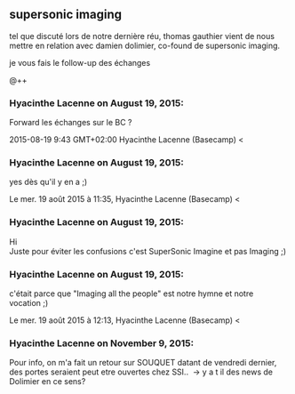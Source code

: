 ## supersonic imaging



tel que discuté lors de notre dernière réu, thomas gauthier vient de nous
mettre en relation avec damien dolimier, co-found de supersonic imaging.  
  
je vous fais le follow-up des échanges  
  
@++



### **Hyacinthe Lacenne** on August 19, 2015:



Forward les échanges sur le BC ?  
  
2015-08-19 9:43 GMT+02:00 Hyacinthe Lacenne (Basecamp) &lt;



### **Hyacinthe Lacenne** on August 19, 2015:



yes dès qu'il y en a ;)  
  
Le mer. 19 août 2015 à 11:35, Hyacinthe Lacenne (Basecamp) &lt;



### **Hyacinthe Lacenne** on August 19, 2015:



Hi  
Juste pour éviter les confusions c'est SuperSonic Imagine et pas Imaging ;)



### **Hyacinthe Lacenne** on August 19, 2015:



c'était parce que "Imaging all the people" est notre hymne et notre  
vocation ;)  
  
Le mer. 19 août 2015 à 12:13, Hyacinthe Lacenne (Basecamp) &lt;



### **Hyacinthe Lacenne** on November 9, 2015:



Pour info, on m'a fait un retour sur SOUQUET datant de vendredi dernier, des
portes seraient peut etre ouvertes chez SSI..  -&gt; y a t il des news de
Dolimier en ce sens?



